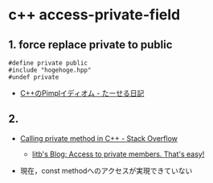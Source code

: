 # c++ access-private-field

## 1. force replace private to public
```
#define private public
#include "hogehoge.hpp"
#undef private
```

* [C\+\+のPimplイディオム \- たーせる日記]( http://tercel-tech.hatenablog.com/entry/2012/11/02/122344 )

## 2.

* [Calling private method in C++ - Stack Overflow]( http://stackoverflow.com/questions/6873138/calling-private-method-in-c )
  * [litb's Blog: Access to private members\. That's easy\!]( http://bloglitb.blogspot.com/2010/07/access-to-private-members-thats-easy.html )

* 現在，const methodへのアクセスが実現できていない
